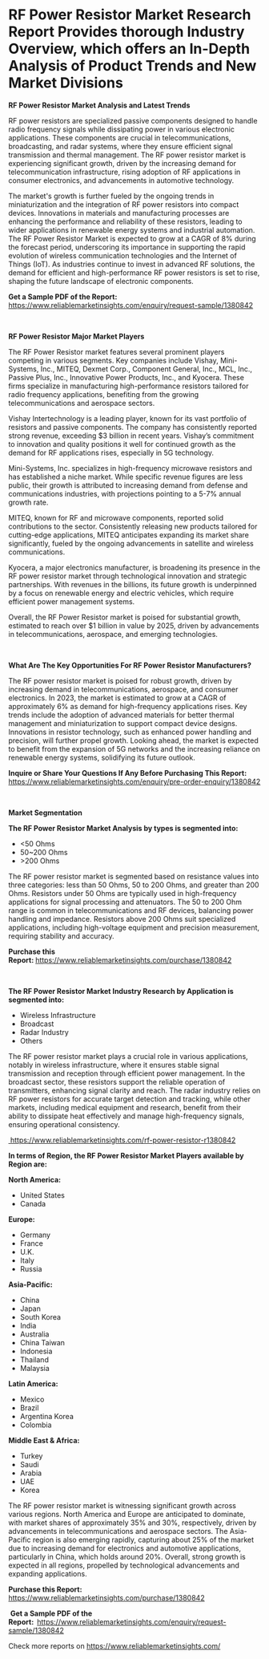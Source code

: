 <p><h1>RF Power Resistor Market Research Report Provides thorough Industry Overview, which offers an In-Depth Analysis of Product Trends and New Market Divisions</h1></p><p><strong>RF Power Resistor Market Analysis and Latest Trends</strong></p>
<p><p>RF power resistors are specialized passive components designed to handle radio frequency signals while dissipating power in various electronic applications. These components are crucial in telecommunications, broadcasting, and radar systems, where they ensure efficient signal transmission and thermal management. The RF power resistor market is experiencing significant growth, driven by the increasing demand for telecommunication infrastructure, rising adoption of RF applications in consumer electronics, and advancements in automotive technology.</p><p>The market's growth is further fueled by the ongoing trends in miniaturization and the integration of RF power resistors into compact devices. Innovations in materials and manufacturing processes are enhancing the performance and reliability of these resistors, leading to wider applications in renewable energy systems and industrial automation. The RF Power Resistor Market is expected to grow at a CAGR of 8% during the forecast period, underscoring its importance in supporting the rapid evolution of wireless communication technologies and the Internet of Things (IoT). As industries continue to invest in advanced RF solutions, the demand for efficient and high-performance RF power resistors is set to rise, shaping the future landscape of electronic components.</p></p>
<p><strong>Get a Sample PDF of the Report:&nbsp;</strong> <a href="https://www.reliablemarketinsights.com/enquiry/request-sample/1380842?utm_campaign=3312&utm_medium=2&utm_source=Github&utm_content=ia&utm_term=06042025&utm_id=rf-power-resistor">https://www.reliablemarketinsights.com/enquiry/request-sample/1380842</a></p>
<p>&nbsp;</p>
<p><strong>RF Power Resistor Major Market Players</strong></p>
<p><p>The RF Power Resistor market features several prominent players competing in various segments. Key companies include Vishay, Mini-Systems, Inc., MITEQ, Dexmet Corp., Component General, Inc., MCL, Inc., Passive Plus, Inc., Innovative Power Products, Inc., and Kyocera. These firms specialize in manufacturing high-performance resistors tailored for radio frequency applications, benefiting from the growing telecommunications and aerospace sectors.</p><p>Vishay Intertechnology is a leading player, known for its vast portfolio of resistors and passive components. The company has consistently reported strong revenue, exceeding $3 billion in recent years. Vishay’s commitment to innovation and quality positions it well for continued growth as the demand for RF applications rises, especially in 5G technology.</p><p>Mini-Systems, Inc. specializes in high-frequency microwave resistors and has established a niche market. While specific revenue figures are less public, their growth is attributed to increasing demand from defense and communications industries, with projections pointing to a 5-7% annual growth rate.</p><p>MITEQ, known for RF and microwave components, reported solid contributions to the sector. Consistently releasing new products tailored for cutting-edge applications, MITEQ anticipates expanding its market share significantly, fueled by the ongoing advancements in satellite and wireless communications.</p><p>Kyocera, a major electronics manufacturer, is broadening its presence in the RF power resistor market through technological innovation and strategic partnerships. With revenues in the billions, its future growth is underpinned by a focus on renewable energy and electric vehicles, which require efficient power management systems.</p><p>Overall, the RF Power Resistor market is poised for substantial growth, estimated to reach over $1 billion in value by 2025, driven by advancements in telecommunications, aerospace, and emerging technologies.</p></p>
<p>&nbsp;</p>
<p><strong>What Are The Key Opportunities For RF Power Resistor Manufacturers?</strong></p>
<p><p>The RF power resistor market is poised for robust growth, driven by increasing demand in telecommunications, aerospace, and consumer electronics. In 2023, the market is estimated to grow at a CAGR of approximately 6% as demand for high-frequency applications rises. Key trends include the adoption of advanced materials for better thermal management and miniaturization to support compact device designs. Innovations in resistor technology, such as enhanced power handling and precision, will further propel growth. Looking ahead, the market is expected to benefit from the expansion of 5G networks and the increasing reliance on renewable energy systems, solidifying its future outlook.</p></p>
<p><strong>Inquire or Share Your Questions If Any Before Purchasing This Report:</strong> <a href="https://www.reliablemarketinsights.com/enquiry/pre-order-enquiry/1380842?utm_campaign=3312&utm_medium=2&utm_source=Github&utm_content=ia&utm_term=06042025&utm_id=rf-power-resistor">https://www.reliablemarketinsights.com/enquiry/pre-order-enquiry/1380842</a></p>
<p>&nbsp;</p>
<p><strong>Market Segmentation</strong></p>
<p><strong>The RF Power Resistor Market Analysis by types is segmented into:</strong></p>
<p><ul><li><50 Ohms</li><li>50~200 Ohms</li><li>>200 Ohms</li></ul></p>
<p><p>The RF power resistor market is segmented based on resistance values into three categories: less than 50 Ohms, 50 to 200 Ohms, and greater than 200 Ohms. Resistors under 50 Ohms are typically used in high-frequency applications for signal processing and attenuators. The 50 to 200 Ohm range is common in telecommunications and RF devices, balancing power handling and impedance. Resistors above 200 Ohms suit specialized applications, including high-voltage equipment and precision measurement, requiring stability and accuracy.</p></p>
<p><strong>Purchase this Report:&nbsp;</strong><a href="https://www.reliablemarketinsights.com/purchase/1380842?utm_campaign=3312&utm_medium=2&utm_source=Github&utm_content=ia&utm_term=06042025&utm_id=rf-power-resistor">https://www.reliablemarketinsights.com/purchase/1380842</a></p>
<p>&nbsp;</p>
<p><strong>The RF Power Resistor Market Industry Research by Application is segmented into:</strong></p>
<p><ul><li>Wireless Infrastructure</li><li>Broadcast</li><li>Radar Industry</li><li>Others</li></ul></p>
<p><p>The RF power resistor market plays a crucial role in various applications, notably in wireless infrastructure, where it ensures stable signal transmission and reception through efficient power management. In the broadcast sector, these resistors support the reliable operation of transmitters, enhancing signal clarity and reach. The radar industry relies on RF power resistors for accurate target detection and tracking, while other markets, including medical equipment and research, benefit from their ability to dissipate heat effectively and manage high-frequency signals, ensuring operational consistency.</p></p>
<p><a href="https://www.reliablemarketinsights.com/rf-power-resistor-r1380842?utm_campaign=3312&utm_medium=2&utm_source=Github&utm_content=ia&utm_term=06042025&utm_id=rf-power-resistor">&nbsp;https://www.reliablemarketinsights.com/rf-power-resistor-r1380842</a></p>
<p><strong>In terms of Region, the RF Power Resistor Market Players available by Region are:</strong></p>
<p>
    <p> <strong> North America: </strong>
        <ul>
            <li>United States</li>
            <li>Canada</li>
        </ul>
        </p> 
    <p> <strong> Europe: </strong>
        <ul>
            <li>Germany</li>
            <li>France</li>
            <li>U.K.</li>
            <li>Italy</li>
            <li>Russia</li>
        </ul>
        </p> 
    <p> <strong> Asia-Pacific: </strong>
        <ul>
            <li>China</li>
            <li>Japan</li>
            <li>South Korea</li>
            <li>India</li>
            <li>Australia</li>
            <li>China Taiwan</li>
            <li>Indonesia</li>
            <li>Thailand</li>
            <li>Malaysia</li>
        </ul>
        </p> 
    <p> <strong> Latin America: </strong>
        <ul>
            <li>Mexico</li>
            <li>Brazil</li>
            <li>Argentina Korea</li>
            <li>Colombia</li>
        </ul>
        </p> 
    <p> <strong> Middle East & Africa: </strong>
        <ul>
            <li>Turkey</li>
            <li>Saudi</li>
            <li>Arabia</li>
            <li>UAE</li>
            <li>Korea</li>
        </ul>
    </p>
    </p>
<p><p>The RF power resistor market is witnessing significant growth across various regions. North America and Europe are anticipated to dominate, with market shares of approximately 35% and 30%, respectively, driven by advancements in telecommunications and aerospace sectors. The Asia-Pacific region is also emerging rapidly, capturing about 25% of the market due to increasing demand for electronics and automotive applications, particularly in China, which holds around 20%. Overall, strong growth is expected in all regions, propelled by technological advancements and expanding applications.</p></p>
<p><strong>Purchase this Report: </strong><a href="https://www.reliablemarketinsights.com/purchase/1380842?utm_campaign=3312&utm_medium=2&utm_source=Github&utm_content=ia&utm_term=06042025&utm_id=rf-power-resistor">https://www.reliablemarketinsights.com/purchase/1380842</a></p>
<p>&nbsp;<strong>Get a Sample PDF of the Report:&nbsp;&nbsp;</strong><a href="https://www.reliablemarketinsights.com/enquiry/request-sample/1380842?utm_campaign=3312&utm_medium=2&utm_source=Github&utm_content=ia&utm_term=06042025&utm_id=rf-power-resistor">https://www.reliablemarketinsights.com/enquiry/request-sample/1380842</a></p>
<p><strong></strong></p>
<p>Check more reports on <a href="https://www.reliablemarketinsights.com/?utm_campaign=3312&utm_medium=2&utm_source=Github&utm_content=ia&utm_term=06042025&utm_id=rf-power-resistor">https://www.reliablemarketinsights.com/</a></p>
